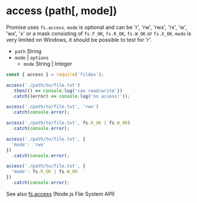 # access (path[, mode])

Promise uses `fs.access`.
`mode` is optional and can be 'r', 'rw', 'rwx', 'rx', 'w', 'wx', 'x'
or a mask consisting of `fs.F_OK`, `fs.R_OK`, `fs.W_OK` or `fs.X_OK`.
`mode` is very limited on Windows, it should be possible to test for 'r'.

- `path` String
- `mode` | `options`
  - `mode` String | Integer

```javascript
const { access } = require('fildes');

access('./path/to/file.txt')
  .then(() => console.log('can read/write'))
  .catch((error) => console.log('no access!'));

access('./path/to/file.txt', 'rwx')
  .catch(console.error);

access('./path/to/file.txt', fs.R_OK | fs.W_OK)
  .catch(console.error);

access('./path/to/file.txt', {
  'mode': 'rwx'
})
  .catch(console.error);

access('./path/to/file.txt', {
  'mode': fs.R_OK | fs.W_OK
})
  .catch(console.error);
```

See also [fs.access](https://nodejs.org/api/fs.html#fs_fs_access_path_mode_callback) (Node.js File System API)
